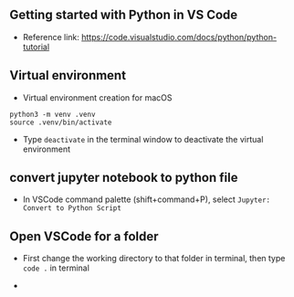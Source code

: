 
## Getting started with Python in VS Code

- Reference link: https://code.visualstudio.com/docs/python/python-tutorial

## Virtual environment

- Virtual environment creation for macOS

```
python3 -m venv .venv
source .venv/bin/activate
```

- Type `deactivate` in the terminal window to deactivate the virtual environment

## convert jupyter notebook to python file 

- In VSCode command palette (shift+command+P), select `Jupyter: Convert to Python Script`

## Open VSCode for a folder

- First change the working directory to that folder in terminal, then type `code .` in terminal


- 
